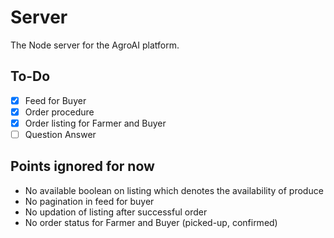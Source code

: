 # Server

The Node server for the AgroAI platform.

## To-Do

- [x] Feed for Buyer
- [x] Order procedure
- [x] Order listing for Farmer and Buyer
- [ ] Question Answer

## Points ignored for now

- No available boolean on listing which denotes the availability of produce
- No pagination in feed for buyer
- No updation of listing after successful order
- No order status for Farmer and Buyer (picked-up, confirmed)
